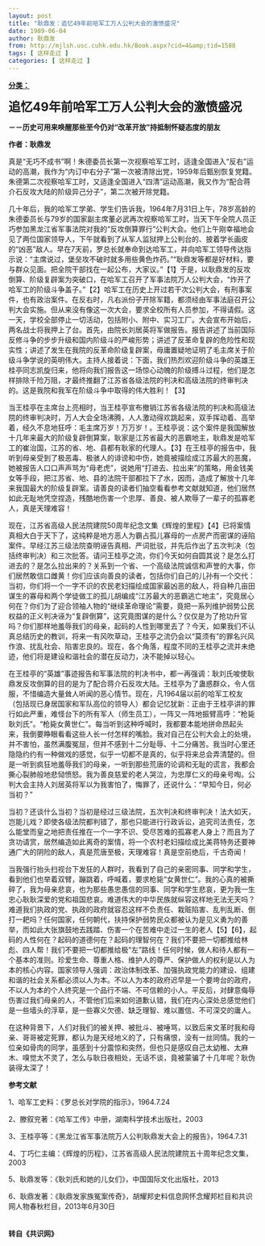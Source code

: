 ```yaml
---
layout: post
title: "耿鼎发：追忆49年前哈军工万人公判大会的激愤盛况"
date: 1989-06-04
author: 耿鼎发
from: http://mjlsh.usc.cuhk.edu.hk/Book.aspx?cid=4&amp;tid=1588
tags: [ 这样走过 ]
categories: [ 这样走过 ]
---
```


<div style="margin: 15px 10px 10px 0px;">
<div>
<span id="ctl00_ContentPlaceHolder1_chapter1_SubjectLabel" style="font-weight:bold;text-decoration:underline;">
   分类：
  </span>
</div>
<p>
<strong>
<font size="5">
    追忆49年前哈军工万人公判大会的激愤盛况
   </font>
</strong>
</p>
<p>
<strong>
   －－历史可用来唤醒那些至今仍对“改革开放”持抵制怀疑态度的朋友
  </strong>
</p>
<p>
<strong>
   作者：耿鼎发
  </strong>
</p>
<p>
  真是“无巧不成书”啊！朱德委员长第一次视察哈军工时，适逢全国进入“反右”运动的高潮，我作为“内订中右分子”第一次被清除出党，1959年后甄别恢复党籍。朱德第二次视察哈军工时，又适逢全国进入“四清”运动高潮，我又作为“配合蒋介石反攻大陆的阶级异己分子”，第二次被开除党籍。
 </p>
<p>
  几十年后，我的哈军工学弟、学生们告诉我，1964年7月31日上午，78岁高龄的朱德委员长与79岁的国家副主席董必武再次视察哈军工时，当天下午全院人员正巧参加黑龙江省军事法院对我的“反攻倒算罪行”公判大会。他们上午刚幸福地会见了两位国家领导人，下午就看到了从军人监狱押上公判台的、披着学长画皮的“凶恶”敌人。早在7天前，罗总长就奉命到达哈军工，并向哈军工领导传达指示说：“主席说过，堡垒攻不破时就多用些黄色炸药。”“耿鼎发等都是好材料，要与群众见面。把全院干部找在一起公布，大家议。”【1】于是，以耿鼎发的反攻倒算、阶级复辟案为突破口，在哈军工召开了军事法院万人公判大会，“炸开了哈军工的阶级斗争盖子。”【2】哈军工在历史上开过若干次公判大会，有刑事案件，也有政治案件。在反右时，凡右派份子开除军籍，都须经由军事法庭召开公判大会实施。但从来没有像这一次大会，要求全校所有人员参加，不得请假。这一天，学校全部停止一切活动，包括附小、附中、实习工厂。大会宣布开始后，两名战士将我押上了台。首先，由院长刘居英将军做报告。报告讲述了当前国际反修斗争的步步升级和国内阶级斗的严峻形势；讲述了反革命复辟的危险性和现实性；讲述了发生在我院的反革命阶级复辟案，毋庸置疑地证明了毛主席关于阶级斗争学说的英明伟大。主持人接着说：下面，我们热烈欢迎阶级斗争的英雄王桂亭同志凯旋归来，他将向我们报告这一场惊心动魄的阶级搏斗过程，他们是怎样排除千险万阻，才最终推翻了江苏省各级法院的判决和高级法院的终审判决的。这是我院和我军在阶级斗争中取得的伟大胜利！【3】
 </p>
<p>
  当王桂亭在主席台上亮相时，当王桂亭宣布撤销江苏省各级法院的判决和高级法院的终审判决时，万人大会全场沸腾，人人激动得欢跳起来，双手挥动着、高举着，经久不息地狂呼：毛主席万岁！万万岁！。王桂亭说：这个案件是我国解放十几年来最大的阶级复辟倒算案，耿家是江苏省最大的恶霸地主，耿鼎发是哈军工的崔治国，江苏的省、地、县都有耿家的代理人。【3】在王桂亭的报告中，我听到母亲受到了极恶毒、极骇人的诽谤和中伤，她竟被描绘成江苏最大的恶魔，她被报告人口口声声骂为“母老虎”，说她用“打进去、拉出来”的策略，用金钱美女等手段，把江苏省、地、县的法院干部都拉下了水，因而，造成了解放十几年来我国最大的阶级复辟案。请善良的读者们抽空看看参考文献就知道，他们居然如此无耻地凭空捏造，残酷地伤害一个忠厚、善良、被人欺辱了一辈子的孤寡老人，真是天理难容！
 </p>
<p>
  现在，江苏省高级人民法院建院50周年纪念文集《辉煌的里程》【4】已将案情真相大白于天下了，这纯粹是地方恶人为霸占孤儿寡母的一点房产而密谋的诬陷案件。早经江苏三级法院查明诬告真相、严词批驳，并先后作出了五次判决（包括终审判决）和三次批答。请问王桂亭之流，你们今天如何自圆其说？是怎么打进去的？是怎么拉出来的？关系到一个省、一个高级法院诚信和声誉的大事，你们居然敢信口雌黄！你们应该向善良的读者，包括你们自己的儿孙有一个交代：当初，你们将一个一字不识的农民老妇描绘成国家最凶恶的敌人，将自种几亩田谋生的寡母和两个学徒做工的孤儿胡编成“江苏最大的恶霸逃亡地主”，究竟居心何在？你们为了迎合领袖人物的“继续革命理论”需要，竟把一系列维护弱势公民权益的正义判决诬为“复辟倒算”，这究竟图谋的是什么？仅仅是为了抢功升官吗？你们那样地羞辱我们的母亲，起码的人性到哪里去了？今天，如果我们不认真总结历史的教训，将来一有风吹草动，王桂亭之流仍会以“莫须有”的罪名兴风作浪、扰乱社会、陷害忠良的。现在，各个角落，程度不同的王桂亭之流并未绝迹，他们将是建设和谐社会的潜在反动力，决不能掉以轻心。
 </p>
<p>
  在王桂亭的“英雄”事迹报告和军事法院的判决书中，都一再强调：耿刘氏唆使耿鼎发反攻倒算的目的是为了配合蒋介石反攻大陆。王桂亭为了蛊惑群众，令人信服，不惜编造大量耸人听闻的恶心情节。现在，凡1964届以前的哈军工校友（包括现已身居国家和军队高位的领导人）都会记忆犹新：正由于王桂亭讲的罪行如此严重，难怪台下的所有军人（师生员工），一阵又一阵地振臂高呼：“枪毙耿刘氏”。“枪毙女黄世仁”。每当听到这种呼喊时，我都要本能地拼命昂起头来，我倒要睁眼看看这些人长一付怎样的嘴脸。我对自己在公判大会上的处境，并不害怕，虽然满腹冤屈，但并不感到十二分耻辱、十二分痛苦。我当时心里还隐隐约约有一种做戏的感觉，似乎一切都不是真的，似乎将来总会弄清楚的。但是一听到疯狂地羞辱我们的母亲，一听到那些荒唐的论调和无耻的谎言，我都会撕心裂肺般地悲恸愤怒。我为善良慈爱的老人哭泣，为忠厚仁义的母亲号啕。公判大会主持人刘居英将军以为我害怕了，悔罪了，还说什么：“早知今日，何必当初？”
 </p>
<p>
  当初？还谈什么当初？当初是经过三级法院，五次判决和终审判决！法大如天，岂能儿戏？即使各级法院都判错了，那也只能进行行政诉讼，追究司法责任，怎么能堂而皇之地把责任推在一个一字不识、受尽苦难的孤寡老人身上？而且为了贪功请赏，居然编造如此离奇的案情，将一个农村老妇描绘成比美蒋特务还要神通广大的阴险的敌人，真是荒唐至极，天理难容！真是空前绝后，千古奇闻！
 </p>
<p>
  当我强行抬头扫视台下发狂的人群时，我看到了自己的亲密同事、同学和学生，看到他们也举着双臂，蹦跳着，呼喊着，要求枪毙“女黄世仁”。我的心真的被撕碎了，我为母亲悲哀，也为那些愚忠愚信的同事、同学和学生悲哀，更为我一生忠心耿耿深爱的党和祖国悲哀。难道伟大的中华民族就纵容这样地无法无天吗？难道我们执政的党、执政的政府就容忍这样不负责任、栽赃陷害、乱判乱断、倒打一耙吗？任何国家，任何朝代，扶持保护弱势民众都被认为是见义勇为的善举，而如此大张旗鼓地去践踏、伤害一个在苦难中走过一生的老人【5】【6】，起码的人性何在？起码的道德何在？起码的理智何在？我们不要把一切都推给林彪、四人帮！我们不要把一切都推给极“左”路线！任何时候，做人和待人都有一个基本的准则。珍爱生命、尊重人格、维护人的尊严、保护做人的权利是以人为本的核心内容。国家领导人强调：政治体制改革、加强执政党能力的建设、组建和谐的社会关系都必须以人为本。不以人为本的政府迟早是一个要垮台的政府，不以人为本的个人终究是一个品行不端、不可信赖的小人。平反后，对肆意侮辱伤害过我们母亲的人，不管他们后来如何道歉认错，我们在内心深处总感觉他们是一些墙头的浮草，是一些寡义欠德、缺乏理智、难以置信、不可深交的庸人。
 </p>
<p>
  在这种背景下，人们对我们的被关押、被批斗、被唾骂，以致后来文革时我和母亲、哥哥被定死罪，都认为是天经地义的了，只有痛恨，没有一丝同情。我的一位亲如骨肉的同学，虽感到十分震惊和突然，但也只是感叹自己太幼稚、太麻木、嗅觉太不灵了，怎么与耿日夜相处，无话不谈，竟被蒙骗了十几年呢？耿伪装得太深了！
 </p>
<p>
<strong>
   参考文献
  </strong>
</p>
<p>
  1、哈军工史料：《罗总长对学院的指示》，1964.7.24
 </p>
<p>
  2、滕叙兖著：《哈军工传》中册，湖南科学技术出版社，2003
 </p>
<p>
  3、王桂亭等：《黑龙江省军事法院万人公判耿鼎发大会上的报告》，1964.7.31
 </p>
<p>
  4、丁巧仁主编：《辉煌的历程》，江苏省高级人民法院建院五十周年纪念文集，2003
 </p>
<p>
  5、耿鼎发等：《耿刘氏和她的儿女们》，中国国际文化出版社，2013
 </p>
<p>
  6、耿鼎发著：《耿鼎发家族冤案传奇》，胡耀邦史料信息网怀念耀邦栏目和共识网人物春秋栏目，2013年6月30日
  <br/>
<br/>
<br/>
<strong>
   转自《共识网》
  </strong>
</p>
</div>
